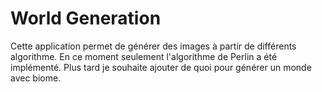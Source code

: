 # World Generation
Cette application permet de générer des images à partir de différents algorithme. 
En ce moment seulement l'algorithme de Perlin a été implémenté.
Plus tard je souhaite ajouter de quoi pour générer un monde avec biome.
